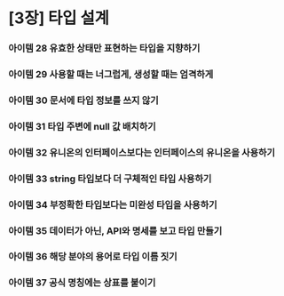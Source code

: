 # [3장] 타입 설계

### 아이템 28 유효한 상태만 표현하는 타입을 지향하기

### 아이템 29 사용할 때는 너그럽게, 생성할 때는 엄격하게

### 아이템 30 문서에 타입 정보를 쓰지 않기

### 아이템 31 타입 주변에 null 값 배치하기

### 아이템 32 유니온의 인터페이스보다는 인터페이스의 유니온을 사용하기

### 아이템 33 string 타입보다 더 구체적인 타입 사용하기

### 아이템 34 부정확한 타입보다는 미완성 타입을 사용하기

### 아이템 35 데이터가 아닌, API와 명세를 보고 타입 만들기

### 아이템 36 해당 분야의 용어로 타입 이름 짓기

### 아이템 37 공식 명칭에는 상표를 붙이기
